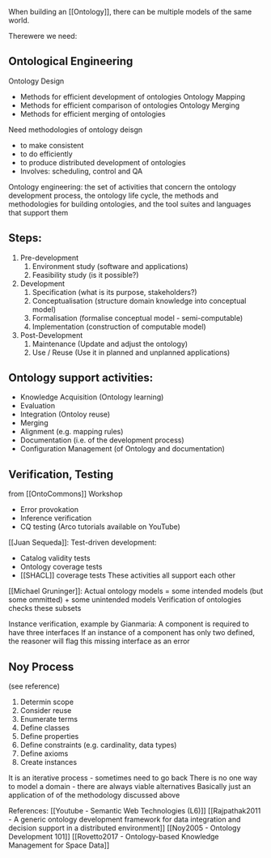 When building an [[Ontology]], there can be multiple models of the same world.

Therewere we need:

## Ontological Engineering
Ontology Design
 - Methods for efficient development of ontologies
Ontology Mapping
 - Methods for efficient comparison of ontologies
Ontology Merging
 - Methods for efficient merging of ontologies

Need methodologies of ontology deisgn
 - to make consistent
 - to do efficiently
 - to produce distributed development of ontologies
 - Involves: scheduling, control and QA

Ontology engineering: the set of activities that concern the ontology development process, the ontology life cycle, the methods and methodologies for building ontologies, and the tool suites and languages that support them

## Steps:
1. Pre-development
	1.	Environment study (software and applications)
	2.	Feasibility study (is it possible?)
2.	Development
	1.	Specification (what is its purpose, stakeholders?)
	2.	Conceptualisation (structure domain knowledge into conceptual model)
	3.	Formalisation (formalise conceptual model - semi-computable)
	4.	Implementation (construction of computable model)
3.	Post-Development
	1.	Maintenance (Update and adjust the ontology)
	2.	Use / Reuse (Use it in planned and unplanned applications)

## Ontology support activities:
 - Knowledge Acquisition (Ontology learning)
 - Evaluation
 - Integration (Ontoloy reuse)
 - Merging
 - Alignment (e.g. mapping rules)
 - Documentation (i.e. of the development process)
 - Configuration Management (of Ontology and documentation)

## Verification, Testing
from [[OntoCommons]] Workshop
 - Error provokation
 - Inference verification
 - CQ testing
(Arco tutorials available on YouTube)

[[Juan Sequeda]]:
Test-driven development:
 - Catalog validity tests
 - Ontology coverage tests
 - [[SHACL]] coverage tests
These activities all support each other

[[Michael Gruninger]]:
Actual ontology models = 
some intended models (but some ommitted) + some unintended models
Verification of ontologies checks these subsets

Instance verification, example by Gianmaria:
A component is required to have three interfaces
If an instance of a component has only two defined, the reasoner will flag this missing interface as an error


## Noy Process
(see reference)
1. Determin scope
2. Consider reuse
3. Enumerate terms
4. Define classes
5. Define properties
6. Define constraints (e.g. cardinality, data types)
7. Define axioms
8. Create instances

It is an iterative process - sometimes need to go back
There is no one way to model a domain - there are always viable alternatives
Basically just an application of of the methodology discussed above




References:
[[Youtube - Semantic Web Technologies (L6)]]
[[Rajpathak2011 - A generic ontology development framework for data integration and decision support in a distributed environment]]
[[Noy2005 - Ontology Development 101]]
[[Rovetto2017 - Ontology-based Knowledge Management for Space Data]]